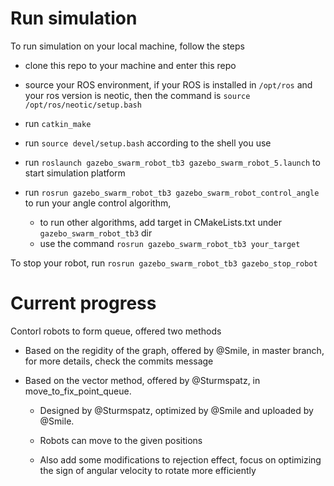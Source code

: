 # Run simulation

To run simulation on your local machine, follow the steps

- clone this repo to your machine and enter this repo

- source your ROS environment, if your ROS is installed in `/opt/ros` and your ros version is neotic,
  then the command is `source /opt/ros/neotic/setup.bash`

- run `catkin_make`

- run `source devel/setup.bash` according to the shell you use

- run `roslaunch gazebo_swarm_robot_tb3 gazebo_swarm_robot_5.launch` to start simulation platform

- run `rosrun gazebo_swarm_robot_tb3 gazebo_swarm_robot_control_angle` to run your angle control algorithm,

  - to run other algorithms, add target in CMakeLists.txt under `gazebo_swarm_robot_tb3` dir
  - use the command `rosrun gazebo_swarm_robot_tb3 your_target`

To stop your robot, run `rosrun gazebo_swarm_robot_tb3 gazebo_stop_robot`

# Current progress

Contorl robots to form queue, offered two methods

- Based on the regidity of the graph, offered by @Smile, in master branch, for
  more details, check the commits message

- Based on the vector method, offered by @Sturmspatz, in
  move\_to\_fix\_point\_queue.

    - Designed by @Sturmspatz, optimized by @Smile and uploaded by @Smile.

    - Robots can move to the given positions

    - Also add some modifications to rejection effect, focus on optimizing 
    the sign of angular velocity to rotate more efficiently
